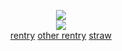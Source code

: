 <div align="center">

![](https://komarev.com/ghpvc/?username=yaoidemon&label=hi+friends&style=pixel&color=c57a7f&base=4000&abbreviated=true)  
![](https://file.garden/aDT0Ck-AL1_uKJ4P/rentry%20pictures/saeer)   
[rentry](https://rentry.co/prsk) [other rentry](https://rentry.co/sern) [straw](https://bunsae.straw.page)  
